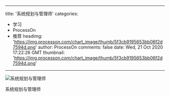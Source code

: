 
---
title: '系统规划与管理师'
categories: 
 - 学习
 - ProcessOn
 - 推荐
headimg: 'https://img.processon.com/chart_image/thumb/5f3cb9195653bb06f2d7594d.png'
author: ProcessOn
comments: false
date: Wed, 21 Oct 2020 17:22:26 GMT
thumbnail: 'https://img.processon.com/chart_image/thumb/5f3cb9195653bb06f2d7594d.png'
---

<div>   
<img class="thumb" alt="系统规划与管理师" src="https://img.processon.com/chart_image/thumb/5f3cb9195653bb06f2d7594d.png" referrerpolicy="no-referrer">
<p>系统规划与管理师</p>  
</div>
            